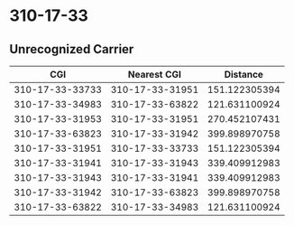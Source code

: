 # 310-17-33
## Unrecognized Carrier


| CGI | Nearest CGI | Distance |
|-----|-------------|----------|
| 310-17-33-33733 | 310-17-33-31951 | 151.122305394 |
| 310-17-33-34983 | 310-17-33-63822 | 121.631100924 |
| 310-17-33-31953 | 310-17-33-31951 | 270.452107431 |
| 310-17-33-63823 | 310-17-33-31942 | 399.898970758 |
| 310-17-33-31951 | 310-17-33-33733 | 151.122305394 |
| 310-17-33-31941 | 310-17-33-31943 | 339.409912983 |
| 310-17-33-31943 | 310-17-33-31941 | 339.409912983 |
| 310-17-33-31942 | 310-17-33-63823 | 399.898970758 |
| 310-17-33-63822 | 310-17-33-34983 | 121.631100924 |
